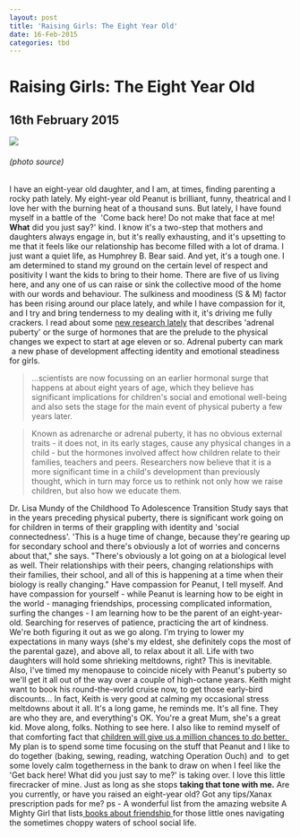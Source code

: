 ```yaml
---
layout: post
title: 'Raising Girls: The Eight Year Old'
date: 16-Feb-2015
categories: tbd
---
```


# Raising Girls: The Eight Year Old

## 16th February 2015

<img class="photo-horiz" src="http://th07.deviantart.net/fs39/PRE/f/2008/349/1/9/Vintage_cute_little_girl_by_MementoMori_stock.jpg" />

<h6 <a href="http://mementomori-stock.deviantart.com/art/Vintage-cute-little-girl-106301503">(photo source)</a></h6>

I have an eight-year old daughter,   and I am,   at times, finding parenting a rocky path lately. My eight-year old Peanut is brilliant, funny, theatrical and I love her with the burning heat of a thousand suns. But lately, I have found myself in a battle of the  'Come back here! Do not make that face at me! **What** did you just say?' kind. I know it's a two-step that mothers and daughters always engage in, but it's really exhausting, and it's upsetting to me that it feels like our relationship has become filled with a lot of drama. I just want a quiet life, as Humphrey B. Bear said. And yet, it's a tough one. I am determined to stand my ground on the certain level of respect and positivity I want the kids to bring to their home. There are five of us living here, and any one of us can raise or sink the collective mood of the home with our words and behaviour. The sulkiness and moodiness (S &amp; M) factor has been rising around our place lately, and while I have compassion for it, and I try and bring tenderness to my dealing with it, it's driving me fully crackers. I read about some <a href="http://www.smh.com.au/national/researchers-find-early-signs-of-puberty-common-from-age-seven-20150124-12vxgt.html">new research lately</a> that describes 'adrenal puberty' or the surge of hormones that are the prelude to the physical changes we expect to start at age eleven or so. Adrenal puberty can mark  a new phase of development affecting identity and emotional steadiness for girls.

<blockquote>...scientists are now focussing on an earlier hormonal surge that happens at about eight years of age, which they believe has significant implications for children's social and emotional well-being and also sets the stage for the main event of physical puberty a few years later.</blockquote>

<div>

<blockquote>Known as adrenarche or adrenal puberty, it has no obvious external traits - it does not, in its early stages, cause any physical changes in a child - but the hormones involved affect how children relate to their families, teachers and peers. Researchers now believe that it is a more significant time in a child's development than previously thought, which in turn may force us to rethink not only how we raise children, but also how we educate them.</blockquote>

Dr. Lisa Mundy of the Childhood To Adolescence Transition Study says that in the years preceding physical puberty, there is significant work going on for children in terms of their grappling with identity and 'social connectedness'. 'This is a huge time of change, because they're gearing up for secondary school and there's obviously a lot of worries and concerns about that," she says. "There's obviously a lot going on at a biological level as well. Their relationships with their peers, changing relationships with their families, their school, and all of this is happening at a time when their biology is really changing." Have compassion for Peanut, I tell myself. And have compassion for yourself - while Peanut is learning how to be eight in the world - managing friendships, processing complicated information, surfing the changes - I am learning how to be the parent of an eight-year-old. Searching for reserves of patience, practicing the art of kindness. We're both figuring it out as we go along. I'm trying to lower my expectations in many ways (she's my eldest, she definitely cops the most of the parental gaze), and above all, to relax about it all. Life with two daughters will hold some shrieking meltdowns, right? This is inevitable. Also, I've timed my menopause to coincide nicely with Peanut's puberty so we'll get it all out of the way over a couple of high-octane years. Keith might want to book his round-the-world cruise now, to get those early-bird discounts... In fact, Keith is very good at calming my occasional stress meltdowns about it all. It's a long game, he reminds me. It's all fine. They are who they are, and everything's OK. You're a great Mum, she's a great kid. Move along, folks. Nothing to see here. I also like to remind myself of that comforting fact that <a href="http://mogantosh.com/dont-worry-stressed-enraged-and-weeping-parents-your-kids-will-give-you-a-million-chances-to-do-better/">children will give us a million chances to do better. </a> My plan is to spend some time focusing on the stuff that Peanut and I like to do together (baking, sewing, reading, watching Operation Ouch) and  to get some lovely calm togetherness in the bank to draw on when I feel like the 'Get back here! What did you just say to me?' is taking over. I love this little firecracker of mine. Just as long as she stops **taking that tone with me.** Are you currently, or have you raised an eight-year old? Got any tips/Xanax prescription pads for me? ps - A wonderful list from the amazing website A Mighty Girl that lists<a href="http://www.amightygirl.com/blog?p=4661"> books about friendship </a>for those little ones navigating the sometimes choppy waters of school social life.</div>
